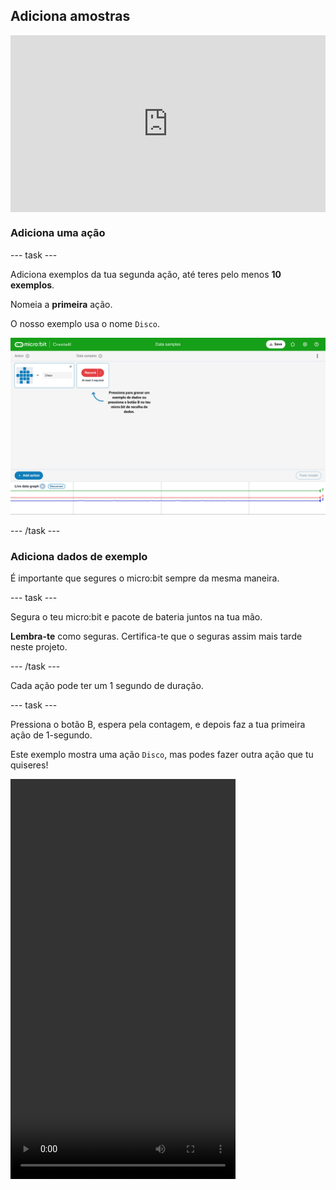 ## Adiciona amostras

<html>
  <div style="position: relative; overflow: hidden; padding-top: 56.25%;">
    <iframe style="position: absolute; top: 0; left: 0; right: 0; width: 100%; height: 100%; border: none;" src="https://www.youtube.com/embed/wCOEoAI2X28?rel=0&cc_load_policy=1" allowfullscreen allow="accelerometer; autoplay; clipboard-write; encrypted-media; gyroscope; picture-in-picture; web-share"></iframe>
  </div>
</html>

### Adiciona uma ação

\--- task ---

Adiciona exemplos da tua segunda ação, até teres pelo menos **10 exemplos**.

Nomeia a **primeira** ação.

O nosso exemplo usa o nome `Disco`.

![Captura de tela que mostra o nome de uma ação](images/action.png)

\--- /task ---

### Adiciona dados de exemplo

É importante que segures o micro:bit sempre da mesma maneira.

\--- task ---

Segura o teu micro:bit e pacote de bateria juntos na tua mão.

**Lembra-te** como seguras. Certifica-te que o seguras assim mais tarde neste projeto.

\--- /task ---

Cada ação pode ter um 1 segundo de duração.

\--- task ---

Pressiona o botão B, espera pela contagem, e depois faz a tua primeira ação de 1-segundo.

Este exemplo mostra uma ação `Disco`, mas podes fazer outra ação que tu quiseres!

<video width="360" height="640" controls>
  <source src="images/disco.mp4" type="video/mp4" alt="A video of young person recording samples of a dance move">
  
O teu navegador não suporta a tag do vídeo.
</video>

\--- /task ---

\--- task ---

Adiciona mais exemplos da tua primeira ação, até teres pelo menos **10 exemplos**.

![Captura de ecrã que mostra 10 exemplos de uma ação](images/disco10.png)

\--- /task ---

### Adiciona uma segunda ação

\--- task ---

Clica no botão azul **+ Adicionar ação**.

Renomeia a **segunda** ação.

O nosso exemplo usa o nome `Floss`.

\--- /task ---

\--- task ---

Adiciona exemplos da tua segunda ação, até teres pelo menos **10 exemplos**.

Este exemplo mostra a ação `Floss`, mas podes fazer outra ação que tu quiseres!

<video width="360" height="640" controls>
  <source src="images/floss.mp4" type="video/mp4" alt="A video of young person recording samples of a dance move">
  
O teu navegador não suporta a tag do vídeo.
</video>

\--- /task ---
